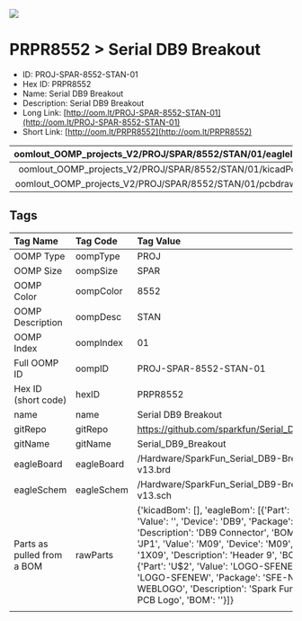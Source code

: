 


  
![][im]
# PRPR8552 > Serial DB9 Breakout

- ID: PROJ-SPAR-8552-STAN-01
- Hex ID: PRPR8552
- Name: Serial DB9 Breakout
- Description: Serial DB9 Breakout
- Long Link: [http://oom.lt/PROJ-SPAR-8552-STAN-01](http://oom.lt/PROJ-SPAR-8552-STAN-01)
- Short Link: [http://oom.lt/PRPR8552](http://oom.lt/PRPR8552)
  

|oomlout_OOMP_projects_V2/PROJ/SPAR/8552/STAN/01/eagleImage.png|oomlout_OOMP_projects_V2/PROJ/SPAR/8552/STAN/01/eagleSchemImage.png|oomlout_OOMP_projects_V2/PROJ/SPAR/8552/STAN/01/kicadPcb3dFront.png|oomlout_OOMP_projects_V2/PROJ/SPAR/8552/STAN/01/kicadPcb3dBack.png|
| :---: | :---: | :---: | :---: |
|oomlout_OOMP_projects_V2/PROJ/SPAR/8552/STAN/01/kicadPcb3d.png|oomlout_OOMP_projects_V2/PROJ/SPAR/8552/STAN/01/bomBack.png|oomlout_OOMP_projects_V2/PROJ/SPAR/8552/STAN/01/bomFront.png|oomlout_OOMP_projects_V2/PROJ/SPAR/8552/STAN/01/pcbdraw.svg|
|oomlout_OOMP_projects_V2/PROJ/SPAR/8552/STAN/01/pcbdrawBack.svg||||

## Tags
  

|Tag Name|Tag Code|Tag Value|
| :--- | :--- | :--- |
|OOMP Type|oompType|PROJ|
|OOMP Size|oompSize|SPAR|
|OOMP Color|oompColor|8552|
|OOMP Description|oompDesc|STAN|
|OOMP Index|oompIndex|01|
|Full OOMP ID|oompID|PROJ-SPAR-8552-STAN-01|
|Hex ID (short code)|hexID|PRPR8552|
|name|name|Serial DB9 Breakout|
|gitRepo|gitRepo|https://github.com/sparkfun/Serial_DB9_Breakout|
|gitName|gitName|Serial_DB9_Breakout|
|eagleBoard|eagleBoard|/Hardware/SparkFun_Serial_DB9-Breakout-v13.brd|
|eagleSchem|eagleSchem|/Hardware/SparkFun_Serial_DB9-Breakout-v13.sch|
|Parts as pulled from a BOM|rawParts|{'kicadBom': [], 'eagleBom': [{'Part': 'DB9', 'Value': '', 'Device': 'DB9', 'Package': 'DB9', 'Description': 'DB9 Connector', 'BOM': ''}, {'Part': 'JP1', 'Value': 'M09', 'Device': 'M09', 'Package': '1X09', 'Description': 'Header 9', 'BOM': ''}, {'Part': 'U$2', 'Value': 'LOGO-SFENEW', 'Device': 'LOGO-SFENEW', 'Package': 'SFE-NEW-WEBLOGO', 'Description': 'Spark Fun Electronics PCB Logo', 'BOM': ''}]}|
||||



[im]: PROJ/SPAR/8552/STAN/01/kicadPcb3d_450.png
